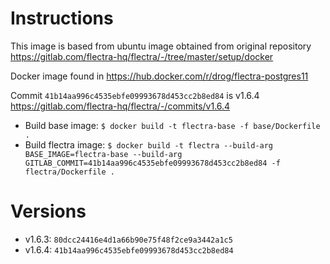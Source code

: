 # Instructions
This image is based from ubuntu image obtained from original repository https://gitlab.com/flectra-hq/flectra/-/tree/master/setup/docker

Docker image found in https://hub.docker.com/r/drog/flectra-postgres11

Commit `41b14aa996c4535ebfe09993678d453cc2b8ed84` is v1.6.4 https://gitlab.com/flectra-hq/flectra/-/commits/v1.6.4
- Build base image: `$ docker build -t flectra-base -f base/Dockerfile .`
- Build flectra image: `$ docker build -t flectra --build-arg BASE_IMAGE=flectra-base --build-arg GITLAB_COMMIT=41b14aa996c4535ebfe09993678d453cc2b8ed84 -f flectra/Dockerfile .`

# Versions
- v1.6.3: `80dcc24416e4d1a66b90e75f48f2ce9a3442a1c5`
- v1.6.4: `41b14aa996c4535ebfe09993678d453cc2b8ed84`